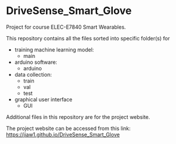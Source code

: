 # DriveSense_Smart_Glove

Project for course ELEC-E7840 Smart Wearables.

This repository contains all the files sorted into specific folder(s) for

- training machine learning model:
  - main
- arduino software:
  - arduino
- data collection:
  - train
  - val
  - test
- graphical user interface
  - GUI

Additional files in this repository are for the project website.

The project website can be accessed from this link: https://jiaw1.github.io/DriveSense_Smart_Glove
